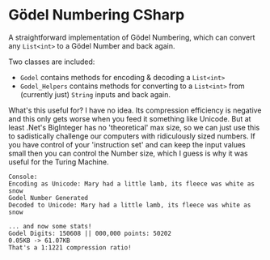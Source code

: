 ﻿# Gödel Numbering CSharp

A straightforward implementation of Gödel Numbering, which can convert any `List<int>` to a Gödel Number and back again.

Two classes are included: 
* `Godel` contains methods for encoding & decoding a `List<int>`
* `Godel_Helpers` contains methods for converting to a `List<int>` from (currently just) `String` inputs and back again.

What's this useful for? I have no idea. Its compression efficiency is negative and this only gets worse when you feed it something like Unicode. 
But at least .Net's BigInteger has no 'theoretical' max size, so we can just use this to sadistically challenge our computers with ridiculously sized numbers. 
If you have control of your 'instruction set' and can keep the input values small then you can control the Number size, which I guess is why it was useful for the Turing Machine.

    Console:
    Encoding as Unicode: Mary had a little lamb, its fleece was white as snow
    Godel Number Generated
    Decoded to Unicode: Mary had a little lamb, its fleece was white as snow

    ... and now some stats!
    Godel Digits: 150608 || 000,000 points: 50202
    0.05KB -> 61.07KB
    That's a 1:1221 compression ratio!

